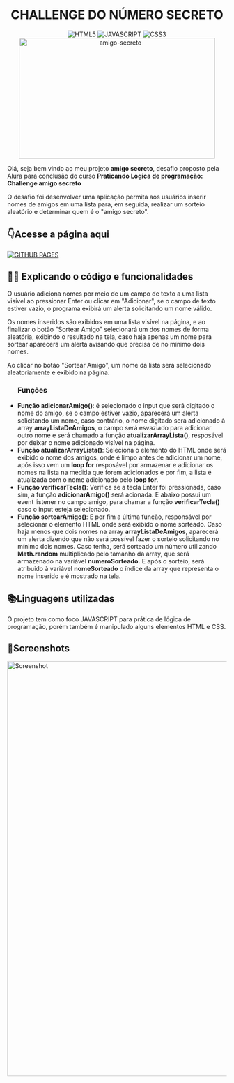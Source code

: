 <h1 align="center"> CHALLENGE DO NÚMERO SECRETO </h1>
<div align="center">
  <img alt="HTML5" src="https://img.shields.io/badge/html5-%23E34F26.svg?style=for-the-badge&logo=html5&logoColor=white"/>
  <img alt="JAVASCRIPT" src="https://img.shields.io/badge/javascript-%23323330.svg?style=for-the-badge&logo=javascript&logoColor=%23F7DF1E"/>
  <img alt="CSS3" src="https://img.shields.io/badge/css3-%231572B6.svg?style=for-the-badge&logo=css3&logoColor=white"/>
</div>

<div align="center">
<img align="center" width="450" height="277" alt="amigo-secreto" src="https://github.com/user-attachments/assets/56199d21-bad7-4137-ac70-90127aa41a46"/>
</div>


<p>Olá, seja bem vindo ao meu projeto <B>amigo secreto</B>, desafio proposto pela Alura para conclusão do curso <b>Praticando Logica de programação: Challenge amigo secreto</b></p>
<p>O desafio foi desenvolver uma aplicação permita aos usuários inserir nomes de amigos em uma lista para, em seguida, realizar um sorteio aleatório e determinar quem é o "amigo secreto".</p>

<h2>👇Acesse a página aqui</h2>
<a href="https://claenio.github.io/Challenge-amigo-secreto/">
  <img alt="GITHUB PAGES" src="https://img.shields.io/badge/github%20pages-121013?style=for-the-badge&logo=github&logoColor=white">
</a>

<h2> 👩‍💻 Explicando o código e funcionalidades</h2>
<p>O usuário adiciona nomes por meio de um campo de texto a uma lista visível ao pressionar Enter ou clicar em "Adicionar", se o campo de texto estiver vazio, o programa exibirá um alerta solicitando um nome válido.</p>
<p>Os nomes inseridos são exibidos em uma lista visível na página, e ao finalizar o botão "Sortear Amigo" selecionará um dos nomes de forma aleatória, exibindo o resultado na tela, caso haja apenas um nome para sortear aparecerá um alerta avisando que precisa de no mínimo dois nomes.</p>
<p>Ao clicar no botão "Sortear Amigo", um nome da lista será selecionado aleatoriamente e exibido na página.</p>



<ul><h3>Funções</h3>
<li>
  <b>Função adicionarAmigo()</b>: é selecionado o input que será digitado o nome do amigo, se o campo estiver vazio, aparecerá um alerta solicitando um nome, caso contrário, o nome digitado será adicionado à array <b>arrayListaDeAmigos</b>,
  o campo será esvaziado para adicionar outro nome e será chamado a função <b>atualizarArrayLista()</b>, resposável por deixar o nome adicionado visível na página.
</li>
<li>
<b>Função atualizarArrayLista()</b>: Seleciona o elemento do HTML onde será exibido o nome dos amigos, onde é limpo antes de adicionar um nome, após isso vem um <b>loop for</b> resposável por armazenar e adicionar os nomes na lista na medida que forem adicionados
  e por fim, a lista é atualizada com o nome adicionado pelo <b>loop for</b>.
</li>
<li>
  <b>Função verificarTecla()</b>: Verifica se a tecla Enter foi pressionada, caso sim, a função <b>adicionarAmigo()</b> será acionada.
  E abaixo possui um event listener no campo amigo, para chamar a função <b>verificarTecla()</b> caso o input esteja selecionado.
</li>
<li>
  <b>Função sortearAmigo()</b>: E por fim a última função, responsável por selecionar o elemento HTML onde será exibido o nome sorteado.
  Caso haja menos que dois nomes na array <b>arrayListaDeAmigos</b>, aparecerá um alerta dizendo que não será possível fazer o sorteio solicitando no mínimo dois nomes.
  Caso tenha, será sorteado um número utilizando <b>Math.random</b> multiplicado pelo tamanho da array, que será armazenado na variável <b>numeroSorteado.</b>
  E após o sorteio, será atribuido à variável <b>nomeSorteado</b> o índice da array que representa o nome inserido e é mostrado na tela.
</li>
</ul>

<h2>📚Linguagens utilizadas</h2>
<p>O projeto tem como foco JAVASCRIPT para prática de lógica de programação, porém também é manipulado alguns elementos HTML e CSS.</p>

<h2>📸Screenshots</h2>
<img width="1920" height="952" alt="Screenshot" src="https://github.com/user-attachments/assets/6dd3fdb5-cd55-414e-804f-47c4d139f0af" />

